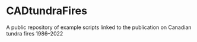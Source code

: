 # CADtundraFires
A public repository of example scripts linked to the publication on Canadian tundra fires 1986–2022
